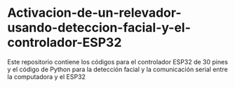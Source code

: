 # Activacion-de-un-relevador-usando-deteccion-facial-y-el-controlador-ESP32
Este repositorio contiene los códigos para el controlador ESP32 de 30 pines y el código de Python para la detección facial y la comunicación serial entre la computadora y el ESP32 
